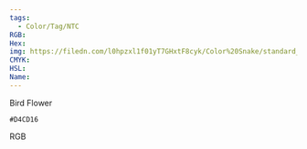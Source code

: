 ```yaml
---
tags:
  - Color/Tag/NTC
RGB:
Hex:
img: https://filedn.com/l0hpzxl1f01yT7GHxtF8cyk/Color%20Snake/standard_csv_to_svg/D4CD16.svg
CMYK:
HSL:
Name:
---
```

Bird Flower
```palette
#D4CD16
```
RGB
